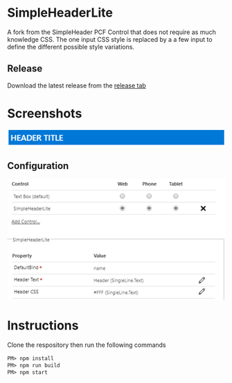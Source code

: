 # SimpleHeaderLite
A fork from the SimpleHeader PCF Control that does not require as much knowledge CSS. The one input CSS style is replaced by a a few input to define the different possible style variations.

## Release
Download the latest release from the [release tab](../../releases/latest)

# Screenshots
![Header PCF control with one line CSS input](https://github.com/ramimounla/SimpleHeaderLite/blob/master/Screenshot/SimpleHeaderLite.png?raw=true)

## Configuration
![Header PCF control with one line CSS input](https://github.com/ramimounla/SimpleHeaderLite/blob/master/Screenshot/SimpleHeaderLiteConfiguration.png?raw=true)

# Instructions
Clone the respository then run the following commands
```
PM> npm install
PM> npm run build
PM> npm start
```
